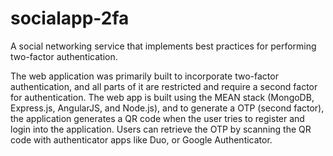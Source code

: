 # socialapp-2fa
A social networking service that implements best practices for performing two-factor authentication. 

The web application was primarily built to incorporate two-factor authentication, and all parts of it are restricted and require a second factor for authentication.
The web app is built using the MEAN stack (MongoDB, Express.js, AngularJS, and Node.js), and to generate a OTP (second factor), the application generates a QR code when the user tries to register and login into the application. Users can retrieve the OTP by scanning the QR code with authenticator apps like Duo, or Google Authenticator. 

